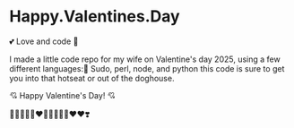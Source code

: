 # Happy.Valentines.Day

💕 Love and code 🤗

I made a little code repo for my wife on Valentine's day 2025, using a few different languages:🤟
Sudo, perl, node, and python this code is sure to get you into that hotseat or out of the doghouse.

💘 Happy Valentine's Day! 💘 

 🌹🩷😘🤗🤟❤️‍🔥💗💖💕🥰♥️❤️❣️
